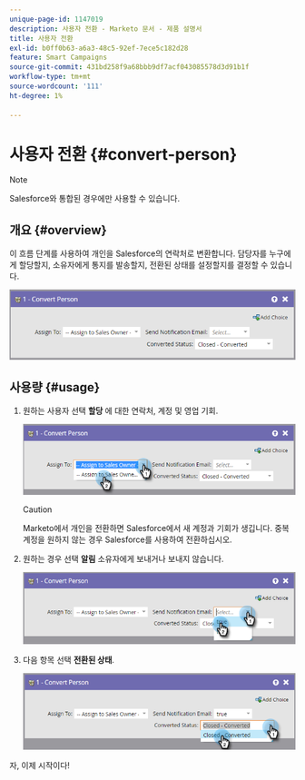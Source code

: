 ```yaml
---
unique-page-id: 1147019
description: 사용자 전환 - Marketo 문서 - 제품 설명서
title: 사용자 전환
exl-id: b0ff0b63-a6a3-48c5-92ef-7ece5c182d28
feature: Smart Campaigns
source-git-commit: 431bd258f9a68bbb9df7acf043085578d3d91b1f
workflow-type: tm+mt
source-wordcount: '111'
ht-degree: 1%

---
```


# 사용자 전환 {#convert-person}

>[!NOTE]
>
>Salesforce와 통합된 경우에만 사용할 수 있습니다.

## 개요 {#overview}

이 흐름 단계를 사용하여 개인을 Salesforce의 연락처로 변환합니다. 담당자를 누구에게 할당할지, 소유자에게 통지를 발송할지, 전환된 상태를 설정할지를 결정할 수 있습니다.

![](assets/one-2.png)

## 사용량 {#usage}

1. 원하는 사용자 선택 **할당** 에 대한 연락처, 계정 및 영업 기회.

   ![](assets/two-2.png)

   >[!CAUTION]
   >
   >Marketo에서 개인을 전환하면 Salesforce에서 새 계정과 기회가 생깁니다. 중복 계정을 원하지 않는 경우 Salesforce를 사용하여 전환하십시오.

1. 원하는 경우 선택 **알림** 소유자에게 보내거나 보내지 않습니다.

   ![](assets/three-2.png)

1. 다음 항목 선택 **전환된 상태**.

   ![](assets/four-3.png)

자, 이제 시작이다!
